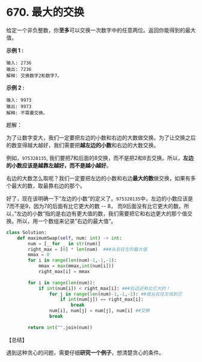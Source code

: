 # 670. 最大的交换

给定一个非负整数，你**至多**可以交换一次数字中的任意两位。返回你能得到的最大值。

**示例 1 :**

```
输入: 2736
输出: 7236
解释: 交换数字2和数字7。
```

**示例 2 :**

```
输入: 9973
输出: 9973
解释: 不需要交换。
```

题解：

为了让数字变大，我们一定要把左边的小数和右边的大数做交换。为了让交换之后的数变得越大越好，我们需要把**越左边的小数**和右边的大数交换。

例如，`975328135`, 我们要把7和后面的8交换，而不是把2和8去交换。所以，**左边的小数应该是越靠左越好，而不是越小越好**。

右边的大数怎么取呢？我们一定要把左边的小数和右边**最大的数**做交换，如果有多个最大的数，取最靠右边的那个。

好了，现在该明确一下”左边的小数“的定义了。`975328135`中，左边的小数应该是7而不是9，因为7的后面有比它更大的数 -- 8， 而9后面没有比它更大的数。所以，”左边的小数“指的是右边有更大值的数，我们需要把它和右边更大的那个值交换。所以，用一个数组来记录”右边的最大值“。

```python
class Solution:
    def maximumSwap(self, num: int) -> int:
        num = [_ for _ in str(num)]
        right_max = [0] * len(num)  ###从右往左的最大值
        mmax = 0
        for i in range(len(num)-1,-1,-1):
            mmax = max(mmax,int(num[i]))
            right_max[i] = mmax
        
        for i in range(len(num)):
            if int(num[i]) < right_max[i]: ###右边还有比它大的！
                for j in range(len(num)-1,-1,-1): ##就从右往左找到它
                    if int(num[j]) == right_max[i]:
                        break
                num[i], num[j] = num[j], num[i] ##交换
                break
        
        return int("".join(num))


```

【总结】

遇到这种贪心的问题，需要仔细**研究一个例子**，想清楚贪心的条件。